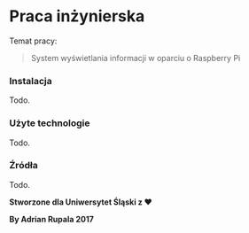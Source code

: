# Praca inżynierska

Temat pracy:
>System wyświetlania informacji w oparciu o Raspberry Pi

### Instalacja

Todo.

### Użyte technologie

Todo.

### Źródła

Todo.

**Stworzone dla Uniwersytet Śląski z ♥**

**By Adrian Rupala 2017**
